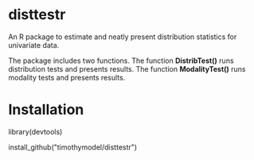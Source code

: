 # disttestr
An R package to estimate and neatly present distribution statistics for univariate data.

The package includes two functions. The function **DistribTest()** runs distribution tests and presents results. The function **ModalityTest()** runs modality tests and presents results.

# Installation

library(devtools)

install_github("timothymodel/disttestr")
